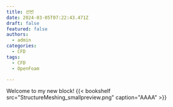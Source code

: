 ```yaml
---
title: 선반 
date: 2024-03-05T07:22:43.471Z
draft: false
featured: false
authors:
  - admin
categories:
  - CFD
tags:
  - CFD
  - OpenFoam

---
```


Welcome to my new block!
{{< bookshelf src="StructureMeshing_smallpreview.png" caption="AAAA" >}}

